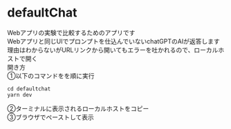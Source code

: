 # defaultChat
Webアプリの実験で比較するためのアプリです  
Webアプリと同じUIでプロンプトを仕込んでいないchatGPTのAIが返答します  
理由はわからないがURLリンクから開いてもエラーを吐かれるので、ローカルホストで開く  
開き方  
①以下のコマンドをを順に実行  
```
cd defaultchat
yarn dev
```  
②ターミナルに表示されるローカルホストをコピー  
③ブラウザでペーストして表示
